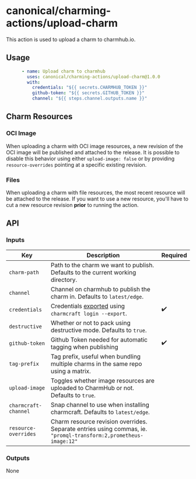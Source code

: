 # canonical/charming-actions/upload-charm

This action is used to upload a charm to charmhub.io.

## Usage

```yaml
      - name: Upload charm to charmhub
        uses: canonical/charming-actions/upload-charm@1.0.0
        with:
          credentials: "${{ secrets.CHARMHUB_TOKEN }}"
          github-token: "${{ secrets.GITHUB_TOKEN }}"
          channel: "${{ steps.channel.outputs.name }}"
```

## Charm Resources
### OCI Image

When uploading a charm with OCI image resources, a new revision of the OCI image will be published
and attached to the release. It is possible to disable this behavior using either `upload-image: false`
or by providing `resource-overrides` pointing at a specific existing revision.
### Files

When uploading a charm with file resources, the most recent resource will be attached to the release.
If you want to use a new resource, you'll have to cut a new resource revision **prior** to running the action.

## API

### Inputs

| Key                  | Description                                                                                                                                                              | Required |
| -------------------- | ------------------------------------------------------------------------------------------------------------------------------------------------------------------------ | -------- |
| `charm-path`         | Path to the charm we want to publish. Defaults to the current working directory.                                                                                         |          |
| `channel`            | Channel on charmhub to publish the charm in. Defaults to `latest/edge`.                                                                                                  |          |
| `credentials`        | Credentials [exported](https://juju.is/docs/sdk/remote-env-auth) using `charmcraft login --export`.                                                                      | ✔️       |
| `destructive`        | Whether or not to pack using destructive mode. Defaults to `true`.                                                                                                        |         |
| `github-token`       | Github Token needed for automatic tagging when publishing                                                                                                                | ✔️       |
| `tag-prefix`         | Tag prefix, useful when bundling multiple charms in the same repo using a matrix.                                                                                        |          |
| `upload-image`       | Toggles whether image resources are uploaded to CharmHub or not. Defaults to `true`.                                                                                     |          |
| `charmcraft-channel` | Snap channel to use when installing charmcraft. Defaults to `latest/edge`.                                                                                               |          |
| `resource-overrides` | Charm resource revision overrides. Separate entries using commas, ie. `"promql-transform:2,prometheus-image:12"` |          |
### Outputs

None
